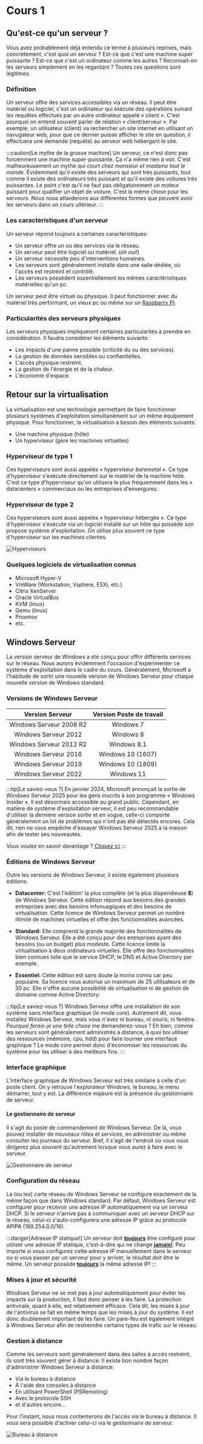 # Cours 1



## Qu'est-ce qu'un serveur ?

Vous avez probablement déjà entendu ce terme à plusieurs reprises, mais concrètement, c'est quoi un serveur ? Est-ce que c'est une machine super puissante ? Est-ce que c'est un ordinateur comme les autres ? Reconnait-on les serveurs simplement en les regardant ? Toutes ces questions sont légitimes.

### Définition

Un serveur offre des services accessibles via un réseau. Il peut être matériel ou logiciel, c'est un ordinateur qui exécute des opérations suivant les requêtes effectués par un autre ordinateur appelé « client ». C'est pourquoi on entend souvent parler de relation « client/serveur ». Par exemple, un utilisateur (client) va rechercher un site internet en utilisant un navugateur web, pour que ce dernier puisse afficher le site en question, il effectuera une demande (requête) au serveur web hébergant le site.

:::caution[Le mythe de la grosse machine]
Un serveur, ce n'est donc pas forcémment une machine super-puissante. Ça n'a même rien à voir. C'est malheureusement un mythe qui court chez *monsieur et madame tout le monde*. Évidemment qu'il existe des serveurs qui sont très puissants, tout comme il existe des ordinateurs très puissant et qu'il existe des voitures très puissantes. Le point c'est qu'il ne faut pas obligatoirement un moteur puissant pour qualifier un objet de voiture. C'est la même chose pour les serveurs. Nous nous attarderons aux différentes formes que peuvent avoir les serveurs dans un cours ultérieur.
:::

### Les caractéristiques d'un serveur

Un serveur répond toujours à certaines caractéristiques:

- Un serveur offre un ou des services via le réseau.
- Un serveur peut être logiciel ou matériel. (*eh oui!*)
- Un serveur nécessite peu d'interventions humaines.
- Les serveurs sont généralement installé dans une salle dédiée, où l'accès est restreint et contrôlé.
- Les serveurs possèdent essentiellement les mêmes caractéristiques matérielles qu'un pc.

Un serveur peut être virtuel ou physique. Il peut fonctionner avec du matériel très performant, un vieux pc ou même sur un [Raspberry PI](https://www.raspberrypi.com/).

### Particularités des serveurs physiques

Les serveurs physiques impliqueront certaines particularités à prendre en considération. Il faudra considérer les éléments suivants:

- Les impacts d'une panne possible (criticité du ou des services).
- La gestion de données sensibles ou confientielles.
- L'accès physique restreint.
- La gestion de l'énergie et de la chaleur.
- L'économie d'espace.

## Retour sur la virtualisation

La virtualisation est une technologie permettant de faire fonctionner plusieurs systèmes d'exploitation simultanément sur un même équipement physique. Pour fonctionner, la virtualisation a besoin des éléments suivants:

- Une machine physique (hôte)
- Un hyperviseur (gère les machines virtuelles)


### Hyperviseur de type 1
Ces hyperviseurs sont aussi appelés « hyperviseur *baremetal* ». Ce type d'hyperviseur s'exécute directement sur le matériel de la machine hôte. C'est ce type d'hyperviseur qu'on utilisera le plus fréquemment dans les « datacenters » commerciaux ou les entreprises d'envergures.

### Hyperviseur de type 2
Ces hyperviseurs sont aussi appelés « hyperviseur hébergés ». Ce type d'hyperviseur s'exécute via un logiciel installé sur un hôte qui possède son propose système d'exploitation. On utilise plus souvent ce type d'hyperviseur sur les machines clientes.

![Hyperviseurs](../Assets/01/hyperviseurs.png)

### Quelques logiciels de virtualisation connus

- Microsoft Hyper-V
- VmWare (Workstation, Vsphere, ESXi, etc.)
- Citrix XenServer
- Oracle VirtualBox
- KVM (linux)
- Qemu (linux)
- Proxmox
- etc.

## Windows Serveur

La version serveur de Windows a été conçu pour offrir différents services sur le réseau. Nous aurons évidemment l'occasion d'expérimenter ce système d'exploitation dans le cadre du cours. Généralement, Microsoft a l'habitude de sortir une nouvelle version de Windows Serveur pour chaque nouvelle version de Windows standard.

### Versions de Windows Serveur

|Version Serveur|Version Poste de travail|
|:---------------:|:------------------------:|
| Windows Serveur 2008 R2 | Windows 7 |
| Windows Serveur 2012 | Windows 8 |
| Windows Serveur 2012 R2 | Windows 8.1 |
| Windows Serveur 2016 | Windows 10 (1607) |
| Windows Serveur 2019 | Windows 10 (1809)
| Windows Serveur 2022 | Windows 11 |

:::tip[Le saviez-vous ?]
En janvier 2024, Microsoft annonçait la sortie de Windows Serveur 2025 pour les gens inscrits à son programme « Windows Insider ». Il est désormais accessible au grand public. Cependant, en matière de système d'exploitation serveur, il est peu recommandable d'utiliser la dernière version sortie et en vogue, celle-ci comporte généralement un lot de problèmes qui n'ont pas été détectés encores. Cela dit, rien ne vous empêche d'essayer Windows Serveur 2025 à la maison afin de tester ses nouveautés.

Vous voulez en savoir davantage ? [Cliquez ici](https://www.bleepingcomputer.com/news/microsoft/windows-server-2025-released-here-are-the-new-features/?fbclid=IwY2xjawGWcetleHRuA2FlbQIxMQABHcvLEqFi18w_N4umRyu5jhIqf3_uYAvwyFtUlm2vTTsMCRbM8HdBbpRW8Q_aem_7EwV9hteDZWbBE8yuT9f8w)
:::

### Éditions de Windows Serveur

Outre les versions de Windows Serveur, il existe également plusieurs éditions:

- **Datacenter:** C'est l'édition' la plus complète (et la plus dispendieuse 💲) de Windows Serveur. Cette édition répond aux besoins des grandes entreprises avec des besoins infonuagiques et des besoins de virtualisation. Cette licence de Windows Serveur permet un nombre illimité de machines virtuelles et offre des fonctionnalités avancées.

- **Standard:** Elle comprend la grande majorité des fonctionnalités de Windows Serveur. Elle a été conçu pour des entreprises ayant des besoins (ou un budget) plus modeste. Cette licence limite la virtualisation à deux ordinateurs virtuelles. Elle offre des fonctionnalités bien connues telle que le service DHCP, le DNS et Active Directory par exemple. 

- **Essentiel:** Cette édition est sans doute la moins connu car peu populaire. Sa licence vous autorise un maximum de 25 utilisateurs et de 50 pc. Elle n'offre aucune possibilité de virtualisation ni de gestion de domaine comme Active Directory.

:::tip[Le saviez-vous ?]
Windows Serveur offre une installation de son système sans interface graphique (le mode *core*). Autrement dit, vous installez Windows Serveur, mais vous n'avez ni bureau, ni souris, ni fenêtre. *Pourquoi ferais-je une telle chose* me demanderez-vous ? Eh bien, comme les serveurs sont généralement administrés à distance, à quoi boi utiliser des ressources (mémoire, cpu, hdd) pour faire tourner une interface graphique ? Le mode *core* permet donc d'économiser les ressources du système pour les utiliser à des meilleurs fins.
:::

### Interface graphique

L'interface graphique de Windows Serveur est très similaire à celle d'un poste client. On y retrouve l'explorateur Windows, le bureau, le menu démarrer, tout y est. La différence majeure est la présence du gestionnaire de serveur.

#### Le gestionnaire de serveur

Il s'agit du poste de commandement de Windows Serveur. De là, vous pouvez installer de nouveaux rôles et services, en administrer ou même consulter les journaux du serveur. Bref, il s'agit de l'endroit où vous vous dirigerez plus souvent qu'autrement lorsque vous aurez à faire avec le serveur.

![Gestionnaire de serveur](../Assets/01/GestionnaireServeur.png)

### Configuration du réseau

La (ou les) carte réseau de Windows Serveur se configure exactement de la même façon que dans Windows standard. Par défaut, Windows Serveur est configurer pour recevoir une adresse IP automatiquement via un serveur DHCP. Si le serveur n'arrive pas à communiquer avec un serveur DHCP sur le réseau, celui-ci s'auto-configurera une adresse IP grâce au protocole APIPA (169.254.0.0/16).

:::danger[Adresse IP statique!]
Un serveur doit <u>**toujours**</u> être configuré pour utiliser une adresse IP statique, c'est-à-dire qui ne change <u>**jamais!**</u>. Peu importe si vous configurez cette adresse IP manuellement dans le serveur ou si vous passer par un serveur pour y arriver, le résultat doit être le même. Un serveur possède <u>**toujours**</u> la même adresse IP!
:::

### Mises à jour et sécurité

Windows Serveur ne se met pas à jour automatiquement pour éviter les impacts sur la production, il faut donc penser à les faire. La protection antivirale, quant à elle, est relativement efficace. Cela dit, les mises à jour de l'antivirus se fait en même temps que les mises à jour du système. Il est donc doublement important de les faire. Un pare-feu est également intégré à Windows Serveur afin de restreindre certains types de trafic sur le réseau.

### Gestion à distance
Comme les serveurs sont généralement dans des salles à accès restreint, ils sont très souvent gérer à distance. Il existe bon nombre façon d'administrer Windows Serveur à distance:
- Via le bureau à distance
- À l'aide des consoles à distance
- En utilisant PowerShell (PSRemoting)
- Avec le protocole SSH
- et d'autres encore...

Pour l'instant, nous nous contenterons de l'accès via le bureau à distance. Il vous sera possible d'activer celui-ci via le gestionnaire de serveur.

![Bureau à distance](../Assets/01/rdp.png)